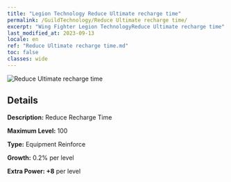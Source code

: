 ```yaml
---
title: "Legion Technology Reduce Ultimate recharge time"
permalink: /GuildTechnology/Reduce Ultimate recharge time/
excerpt: "Wing Fighter Legion TechnologyReduce Ultimate recharge time"
last_modified_at: 2023-09-13
locale: en
ref: "Reduce Ultimate recharge time.md"
toc: false
classes: wide
---
```



![Reduce Ultimate recharge time](/images/guild_technology/guild_tech_icon_16.png)

## Details

  **Description:** Reduce Recharge Time

  **Maximum Level:** 100

  **Type:** Equipment Reinforce

  **Growth:** 0.2% per level

  **Extra Power: +8** per level

